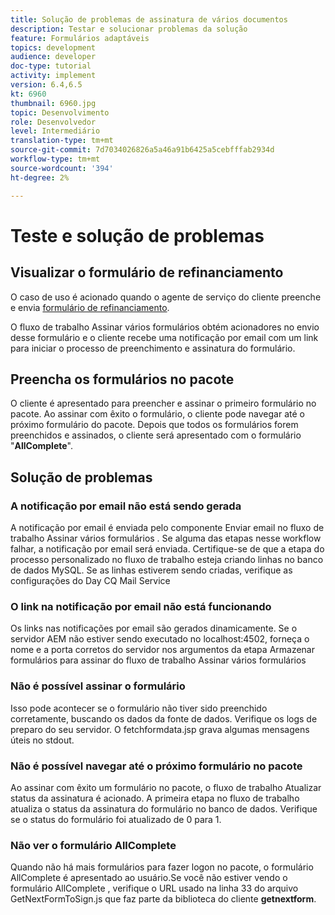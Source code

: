 ```yaml
---
title: Solução de problemas de assinatura de vários documentos
description: Testar e solucionar problemas da solução
feature: Formulários adaptáveis
topics: development
audience: developer
doc-type: tutorial
activity: implement
version: 6.4,6.5
kt: 6960
thumbnail: 6960.jpg
topic: Desenvolvimento
role: Desenvolvedor
level: Intermediário
translation-type: tm+mt
source-git-commit: 7d7034026826a5a46a91b6425a5cebfffab2934d
workflow-type: tm+mt
source-wordcount: '394'
ht-degree: 2%

---
```



# Teste e solução de problemas


## Visualizar o formulário de refinanciamento

O caso de uso é acionado quando o agente de serviço do cliente preenche e envia [formulário de refinanciamento](http://localhost:4502/content/dam/formsanddocuments/formsandsigndemo/refinanceform/jcr:content?wcmmode=disabled).

O fluxo de trabalho Assinar vários formulários obtém acionadores no envio desse formulário e o cliente recebe uma notificação por email com um link para iniciar o processo de preenchimento e assinatura do formulário.

## Preencha os formulários no pacote

O cliente é apresentado para preencher e assinar o primeiro formulário no pacote. Ao assinar com êxito o formulário, o cliente pode navegar até o próximo formulário do pacote. Depois que todos os formulários forem preenchidos e assinados, o cliente será apresentado com o formulário &quot;**AllComplete**&quot;.

## Solução de problemas

### A notificação por email não está sendo gerada

A notificação por email é enviada pelo componente Enviar email no fluxo de trabalho Assinar vários formulários . Se alguma das etapas nesse workflow falhar, a notificação por email será enviada. Certifique-se de que a etapa do processo personalizado no fluxo de trabalho esteja criando linhas no banco de dados MySQL. Se as linhas estiverem sendo criadas, verifique as configurações do Day CQ Mail Service

### O link na notificação por email não está funcionando

Os links nas notificações por email são gerados dinamicamente. Se o servidor AEM não estiver sendo executado no localhost:4502, forneça o nome e a porta corretos do servidor nos argumentos da etapa Armazenar formulários para assinar do fluxo de trabalho Assinar vários formulários

### Não é possível assinar o formulário

Isso pode acontecer se o formulário não tiver sido preenchido corretamente, buscando os dados da fonte de dados. Verifique os logs de preparo do seu servidor. O fetchformdata.jsp grava algumas mensagens úteis no stdout.

### Não é possível navegar até o próximo formulário no pacote

Ao assinar com êxito um formulário no pacote, o fluxo de trabalho Atualizar status da assinatura é acionado. A primeira etapa no fluxo de trabalho atualiza o status da assinatura do formulário no banco de dados. Verifique se o status do formulário foi atualizado de 0 para 1.

### Não ver o formulário AllComplete

Quando não há mais formulários para fazer logon no pacote, o formulário AllComplete é apresentado ao usuário.Se você não estiver vendo o formulário AllComplete , verifique o URL usado na linha 33 do arquivo GetNextFormToSign.js que faz parte da biblioteca do cliente **getnextform**.












